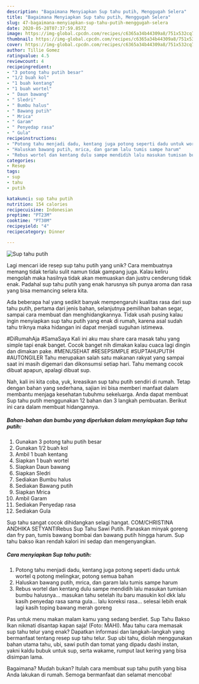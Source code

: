 ```yaml
---
description: "Bagaimana Menyiapkan Sup tahu putih, Menggugah Selera"
title: "Bagaimana Menyiapkan Sup tahu putih, Menggugah Selera"
slug: 47-bagaimana-menyiapkan-sup-tahu-putih-menggugah-selera
date: 2020-05-28T07:37:59.857Z
image: https://img-global.cpcdn.com/recipes/c6365a34b44309a8/751x532cq70/sup-tahu-putih-foto-resep-utama.jpg
thumbnail: https://img-global.cpcdn.com/recipes/c6365a34b44309a8/751x532cq70/sup-tahu-putih-foto-resep-utama.jpg
cover: https://img-global.cpcdn.com/recipes/c6365a34b44309a8/751x532cq70/sup-tahu-putih-foto-resep-utama.jpg
author: Tillie Gomez
ratingvalue: 4.5
reviewcount: 4
recipeingredient:
- "3 potong tahu putih besar"
- "1/2 buah kol"
- "1 buah kentang"
- "1 buah wortel"
- " Daun bawang"
- " Sledri"
- " Bumbu halus"
- " Bawang putih"
- " Mrica"
- " Garam"
- " Penyedap rasa"
- " Gula"
recipeinstructions:
- "Potong tahu menjadi dadu, kentang juga potong seperti dadu untuk wortel q potong melingkar, potong semua bahan"
- "Haluskan bawang putih, mrica, dan garam lalu tumis sampe harum"
- "Rebus wortel dan kentang dulu sampe mendidih lalu masukan tumisan bumbu halusnya... masukan tahu setelah itu baru masukin kol dkk lalu kasih penyedap rasa sama gula... lalu koreksi rasa... selesai lebih enak lagi kasih toping bawang merah goreng"
categories:
- Resep
tags:
- sup
- tahu
- putih

katakunci: sup tahu putih 
nutrition: 154 calories
recipecuisine: Indonesian
preptime: "PT23M"
cooktime: "PT30M"
recipeyield: "4"
recipecategory: Dinner

---
```



![Sup tahu putih](https://img-global.cpcdn.com/recipes/c6365a34b44309a8/751x532cq70/sup-tahu-putih-foto-resep-utama.jpg)

Lagi mencari ide resep sup tahu putih yang unik? Cara membuatnya memang tidak terlalu sulit namun tidak gampang juga. Kalau keliru mengolah maka hasilnya tidak akan memuaskan dan justru cenderung tidak enak. Padahal sup tahu putih yang enak harusnya sih punya aroma dan rasa yang bisa memancing selera kita.

Ada beberapa hal yang sedikit banyak mempengaruhi kualitas rasa dari sup tahu putih, pertama dari jenis bahan, selanjutnya pemilihan bahan segar, sampai cara membuat dan menghidangkannya. Tidak usah pusing kalau ingin menyiapkan sup tahu putih yang enak di rumah, karena asal sudah tahu triknya maka hidangan ini dapat menjadi suguhan istimewa.

#DiRumahAja #SamaSaya Kali ini aku mau share cara masak tahu yang simple tapi enak banget. Cocok banget nih dimakan kalau cuaca lagi dingin dan dimakan pake. #MENUSEHAT #RESEPSIMPLE #SUPTAHUPUTIH #AUTONGILER Tahu merupakan salah satu makanan rakyat yang sampai saat ini masih digemari dan dikonsumsi setiap hari. Tahu memang cocok dibuat apapun, apalagi dibuat sup.


Nah, kali ini kita coba, yuk, kreasikan sup tahu putih sendiri di rumah. Tetap dengan bahan yang sederhana, sajian ini bisa memberi manfaat dalam membantu menjaga kesehatan tubuhmu sekeluarga. Anda dapat membuat Sup tahu putih menggunakan 12 bahan dan 3 langkah pembuatan. Berikut ini cara dalam membuat hidangannya.

<!--inarticleads1-->

##### Bahan-bahan dan bumbu yang diperlukan dalam menyiapkan Sup tahu putih:

1. Gunakan 3 potong tahu putih besar
1. Gunakan 1/2 buah kol
1. Ambil 1 buah kentang
1. Siapkan 1 buah wortel
1. Siapkan  Daun bawang
1. Siapkan  Sledri
1. Sediakan  Bumbu halus
1. Sediakan  Bawang putih
1. Siapkan  Mrica
1. Ambil  Garam
1. Sediakan  Penyedap rasa
1. Sediakan  Gula


Sup tahu sangat cocok dihidangkan selagi hangat. COM/CHRISTINA ANDHIKA SETYANTIRebus Sup Tahu Sawi Putih. Panaskan minyak goreng dan fry pan, tumis bawang bombai dan bawang putih hingga harum. Sup tahu bakso ikan rendah kalori ini sedap dan mengenyangkan. 

<!--inarticleads2-->

##### Cara menyiapkan Sup tahu putih:

1. Potong tahu menjadi dadu, kentang juga potong seperti dadu untuk wortel q potong melingkar, potong semua bahan
1. Haluskan bawang putih, mrica, dan garam lalu tumis sampe harum
1. Rebus wortel dan kentang dulu sampe mendidih lalu masukan tumisan bumbu halusnya... masukan tahu setelah itu baru masukin kol dkk lalu kasih penyedap rasa sama gula... lalu koreksi rasa... selesai lebih enak lagi kasih toping bawang merah goreng


Pas untuk menu makan malam kamu yang sedang berdiet. Sup Tahu Bakso Ikan nikmati disantap kapan saja! (Foto: MAHI). Mau tahu cara memasak sup tahu telur yang enak? Dapatkan informasi dan langkah-langkah yang bermanfaat tentang resep sup tahu telur. Sup ubi tahu, diolah menggunakan bahan utama tahu, ubi, sawi putih dan tomat yang dipadu dashi instan, yakni kaldu bubuk untuk sup, serta wakame, rumput laut kering yang bisa disimpan lama. 

Bagaimana? Mudah bukan? Itulah cara membuat sup tahu putih yang bisa Anda lakukan di rumah. Semoga bermanfaat dan selamat mencoba!
